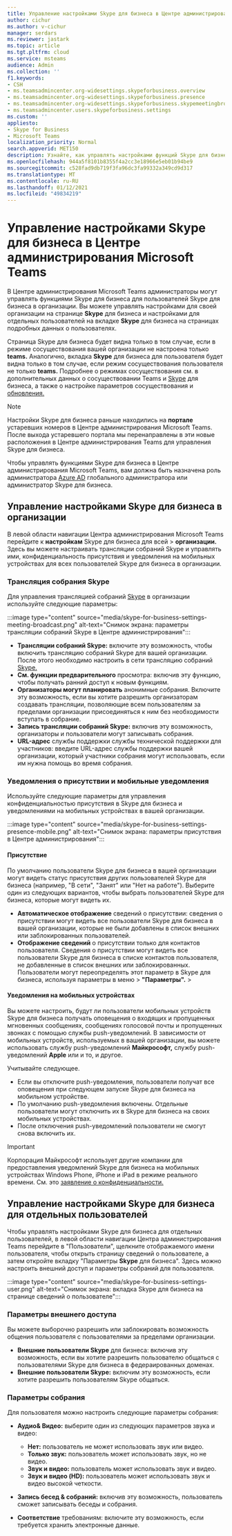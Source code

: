 ```yaml
---
title: Управление настройками Skype для бизнеса в Центре администрирования Microsoft Teams
author: cichur
ms.author: v-cichur
manager: serdars
ms.reviewer: jastark
ms.topic: article
ms.tgt.pltfrm: cloud
ms.service: msteams
audience: Admin
ms.collection: ''
f1.keywords:
- CSH
- ms.teamsadmincenter.org-widesettings.skypeforbusiness.overview
- ms.teamsadmincenter.org-widesettings.skypeforbusiness.presence
- ms.teamsadmincenter.org-widesettings.skypeforbusiness.skypemeetingbroadcast
- ms.teamsadmincenter.users.skypeforbusiness.settings
ms.custom: ''
appliesto:
- Skype for Business
- Microsoft Teams
localization_priority: Normal
search.appverid: MET150
description: Узнайте, как управлять настройками функций Skype для бизнеса в Центре администрирования Microsoft Teams.
ms.openlocfilehash: 944a5f8101b8355f4a2cc3e18966e5eb01b94be9
ms.sourcegitcommit: c528fad9db719f3fa96dc3fa99332a349cd9d317
ms.translationtype: MT
ms.contentlocale: ru-RU
ms.lasthandoff: 01/12/2021
ms.locfileid: "49834219"
---
```

# <a name="manage-skype-for-business-settings-in-the-microsoft-teams-admin-center"></a>Управление настройками Skype для бизнеса в Центре администрирования Microsoft Teams

<!-- Bookmark used by Context Sensitive Help (CSH). Do not delete. -->
<a name="sfb-settings"> </a>
<!-- Do not remove the bookmark link above. -->

В Центре администрирования Microsoft Teams администраторы могут управлять функциями Skype для бизнеса для пользователей Skype для бизнеса в организации. Вы можете управлять [](#manage-skype-for-business-settings-for-your-organization) настройками для своей организации на [](#manage-skype-for-business-settings-for-individual-users) странице **Skype** для бизнеса и настройками для отдельных пользователей на вкладке **Skype** для бизнеса на страницах подробных данных о пользователях.

Страница Skype для  бизнеса будет видна только в том случае, если в режиме сосуществования вашей организации не настроена только **teams.** Аналогично, вкладка **Skype** для бизнеса для пользователя будет видна только в том случае, если режим сосуществования пользователя не только **teams.** Подробнее о режимах сосуществования см. в дополнительных данных о сосуществовании Teams и [Skype](teams-and-skypeforbusiness-coexistence-and-interoperability.md) для бизнеса, а также о настройке параметров сосуществования и [обновления.](setting-your-coexistence-and-upgrade-settings.md)

> [!NOTE]
> Настройки Skype для бизнеса раньше находились на **портале** устаревших номеров в Центре администрирования Microsoft Teams. После выхода устаревшего портала мы перенаправлены в эти новые расположения в Центре администрирования Teams для управления Skype для бизнеса.

Чтобы управлять функциями Skype для бизнеса в Центре администрирования Microsoft Teams, вам должна быть назначена роль администратора [Azure AD](https://docs.microsoft.com/azure/active-directory/roles/permissions-reference) глобального администратора или администратор Skype для бизнеса.

## <a name="manage-skype-for-business-settings-for-your-organization"></a>Управление настройками Skype для бизнеса в организации

В левой области навигации Центра администрирования Microsoft Teams перейдите к **настройкам** Skype для бизнеса для всей  >  **организации.** Здесь вы можете настраивать трансляции собраний Skype и управлять ими, конфиденциальность присутствия и уведомления на мобильных устройствах для всех пользователей Skype для бизнеса в организации.

### <a name="skype-meeting-broadcast"></a>Трансляция собрания Skype

<!-- Bookmark used by Context Sensitive Help (CSH). Do not delete. -->
<a name="sfb-org-wide-broadcast"> </a>
<!-- Do not remove the bookmark link above. -->

Для управления трансляцией собраний [Skype](https://support.microsoft.com/office/what-is-a-skype-meeting-broadcast-c472c76b-21f1-4e4b-ab58-329a6c33757d) в организации используйте следующие параметры:

:::image type="content" source="media/skype-for-business-settings-meeting-broadcast.png" alt-text="Снимок экрана: параметры трансляции собраний Skype в Центре администрирования":::

- **Трансляции собраний Skype:** включите эту возможность, чтобы включить трансляцию собраний Skype для вашей организации. После этого необходимо настроить в сети трансляцию собраний [Skype.](https://docs.microsoft.com/skypeforbusiness/set-up-your-network-for-skype-meeting-broadcast/set-up-your-network-for-skype-meeting-broadcast)
- **См. функции предварительного** просмотра: включив эту функцию, чтобы получать ранний доступ к новым функциям.
- **Организаторы могут планировать** анонимные собрания. Включите эту возможность, если вы хотите разрешить организаторам создавать трансляции, позволяющие всем пользователям за пределами организации присоединяться к ним без необходимости вступать в собрание. 
- **Запись трансляции собраний Skype:** включив эту возможность, организаторы и пользователи могут записывать собрания.  
- **URL-адрес** службы поддержки службы технической поддержки для участников: введите URL-адрес службы поддержки вашей организации, который участники собрания могут использовать, если им нужна помощь во время собрания.

### <a name="presence-and-mobile-notifications"></a>Уведомления о присутствии и мобильные уведомления

<!-- Bookmark used by Context Sensitive Help (CSH). Do not delete. -->
<a name="sfb-org-wide-presence-mobile"> </a>
<!-- Do not remove the bookmark link above. -->


Используйте следующие параметры для управления конфиденциальностью присутствия в Skype для бизнеса и уведомлениями на мобильных устройствах в вашей организации.

:::image type="content" source="media/skype-for-business-settings-presence-mobile.png" alt-text="Снимок экрана: параметры присутствия в Центре администрирования":::

#### <a name="presence"></a>Присутствие

По умолчанию пользователи Skype для бизнеса в вашей организации могут видеть статус присутствия других пользователей Skype для бизнеса (например, "В сети", "Занят" или "Нет на работе"). Выберите один из следующих вариантов, чтобы выбрать пользователей Skype для бизнеса, которые могут видеть их.

- **Автоматическое отображение** сведений о присутствии: сведения о присутствии могут видеть  все  пользователи Skype для бизнеса в вашей организации, которые не были добавлены в список внешних или заблокированных пользователей.
- **Отображение сведений** о присутствии только для контактов пользователя. Сведения о присутствии могут видеть все  пользователи  Skype для бизнеса в списке контактов пользователя, не добавленные в список внешних или заблокированных. Пользователи могут переопределять этот параметр в Skype для бизнеса, используя параметры в меню   >  **"Параметры".**  >  

#### <a name="mobile-notifications"></a>Уведомления на мобильных устройствах

Вы можете настроить, будут ли пользователи мобильных устройств Skype для бизнеса получать оповещения о входящих и пропущенных мгновенных сообщениях, сообщениях голосовой почты и пропущенных звонках с помощью службы push-уведомлений. В зависимости от мобильных устройств, используемых в вашей организации, вы можете использовать службу push-уведомлений **Майкрософт,** службу push-уведомлений **Apple** или и то, и другое.

Учитывайте следующее.

- Если вы отключите push-уведомления, пользователи получат все оповещения при следующем запуске Skype для бизнеса на мобильном устройстве.
- По умолчанию push-уведомления включены. Отдельные пользователи могут отключить их в Skype для бизнеса на своих мобильных устройствах.
- После отключения push-уведомлений пользователи не смогут снова включить их. 

> [!IMPORTANT]
> Корпорация Майкрософт использует другие компании для предоставления уведомлений Skype для бизнеса на мобильных устройствах Windows Phone, iPhone и iPad в режиме реального времени. См. это [заявление о конфиденциальности.](https://go.microsoft.com/fwlink/p/?linkid=247732)

## <a name="manage-skype-for-business-settings-for-individual-users"></a>Управление настройками Skype для бизнеса для отдельных пользователей

<!-- Bookmark used by Context Sensitive Help (CSH). Do not delete. -->
<a name="sfb-user-settings"> </a>
<!-- Do not remove the bookmark link above. -->

Чтобы управлять настройками Skype для бизнеса для отдельных пользователей, в левой области навигации Центра администрирования Teams перейдите в "Пользователи", щелкните отображаемого имени пользователя, чтобы открыть страницу сведений о пользователе, а затем откройте вкладку "Параметры **Skype** для бизнеса". Здесь можно настроить внешний доступ и параметры собраний для пользователя.

:::image type="content" source="media/skype-for-business-settings-user.png" alt-text="Снимок экрана: вкладка Skype для бизнеса на странице сведений о пользователе":::

### <a name="external-access-settings"></a>Параметры внешнего доступа

Вы можете выборочно разрешить или заблокировать возможность общения пользователя с пользователями за пределами организации.

- **Внешние пользователи Skype** для бизнеса: включив эту возможность, если вы хотите разрешить пользователю общаться с пользователями Skype для бизнеса в федераированных доменах.
- **Внешние пользователи Skype:** включим эту возможность, если хотите разрешить пользователям Skype общаться. 

### <a name="meeting-settings"></a>Параметры собрания

Для пользователя можно настроить следующие параметры собрания:

- **Аудио& Видео:** выберите один из следующих параметров звука и видео:

    - **Нет:** пользователь не может использовать звук или видео.
    - **Только звук:** пользователь может использовать звук, но не видео.
    - **Звук и видео:** пользователь может использовать звук и видео.
    - **Звук и видео (HD):** пользователь может использовать звук и видео высокой четкости.
    
- **Запись бесед & собраний:** включив эту возможность, пользователь сможет записывать беседы и собрания.
- **Соответствие** требованиям: включите эту возможность, если требуется хранить электронные данные. 
